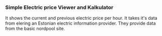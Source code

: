 <h3>Simple Electric price Viewer and Kalkulator</h3>
It shows the current and previous electric price per hour.
It takes it's data from elering an Estonian electric information provider. They provide data from the basic nordpool site.

